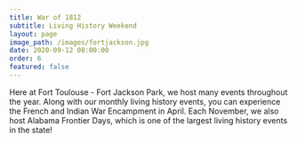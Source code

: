 ```yaml
---
title: War of 1812
subtitle: Living History Weekend
layout: page
image_path: /images/fortjackson.jpg
date: 2020-09-12 08:00:00
order: 6
featured: false
---
```


Here at Fort Toulouse - Fort Jackson Park, we host many events throughout the year. Along with our monthly living history events, you can experience the French and Indian War Encampment in April. Each November, we also host Alabama Frontier Days, which is one of the largest living history events in the state!